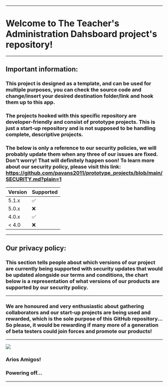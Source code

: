 
***

# Welcome to The Teacher's Administration Dahsboard project's repository!

***

## Important information:

### This project is designed as a template, and can be used for multiple purposes, you can check the source code and change/insert your desired destination folder/link and hook them up to this app.

### The projects hooked with this specific repository are developer-friendly and consist of prototype projects. This is just a start-up repository and is not supposed to be handling complete, descriptive projects.

### The below is only a reference to our security policies, we will probably update them when any three of our issues are fixed. Don't worry! That will definitely happen soon! To learn more about our security policy, please visit this link: https://github.com/pavans2011/prototype_projects/blob/main/SECURITY.md?plain=1

| Version | Supported          |
| ------- | ------------------ |
| 5.1.x   | :white_check_mark: |
| 5.0.x   | :x:                |
| 4.0.x   | :white_check_mark: |
| < 4.0   | :x:                |

***

## Our privacy policy: 

### This section tells people about which versions of our project are currently being supported with security updates that would be updated alongside our terms and conditions, the chart below is a representation of what versions of our products are supported by our security policy.

***


### We are honoured and very enthusiastic about gathering collaborators and our start-up projects are being used and rewarded, which is the sole purpose of this GitHub repository... So please, it would be rewarding if many more of a generation of beta testers could join forces and promote our products!


***
 
![](https://images.ctfassets.net/hrltx12pl8hq/kfASR91HrTGb0Cr32dS9j/3a8462b092b7b6ffb27ec9863fc3a138/04-abstract-backgrounds_1816244150.jpg)

### Arios Amigos!
### Powering off...

***

